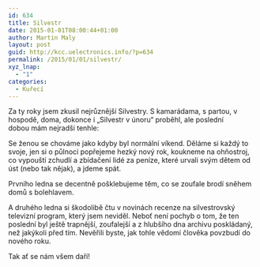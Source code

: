 ```yaml
---
id: 634
title: Silvestr
date: 2015-01-01T08:00:44+01:00
author: Martin Maly
layout: post
guid: http://kcc.uelectronics.info/?p=634
permalink: /2015/01/01/silvestr/
xyz_lnap:
  - "1"
categories:
  - Kuřecí
---
```

Za ty roky jsem zkusil nejrůznější Silvestry. S kamarádama, s partou, v hospodě, doma, dokonce i &#8222;Silvestr v únoru&#8220; proběhl, ale poslední dobou mám nejradši tenhle:

Se ženou se chováme jako kdyby byl normální víkend. Děláme si každý to svoje, jen si o půlnoci popřejeme hezký nový rok, koukneme na ohňostroj, co vypouští zchudlí a zbídačení lidé za peníze, které urvali svým dětem od úst (nebo tak nějak), a jdeme spát.

Prvního ledna se decentně pošklebujeme těm, co se zoufale brodí sněhem domů s bolehlavem.

A druhého ledna si škodolibě čtu v novinách recenze na silvestrovský televizní program, který jsem neviděl. Neboť není pochyb o tom, že ten poslední byl ještě trapnější, zoufalejší a z hlubšího dna archivu poskládaný, než jakýkoli před tím. Nevěřili byste, jak tohle vědomí člověka povzbudí do nového roku.

Tak ať se nám všem daří!